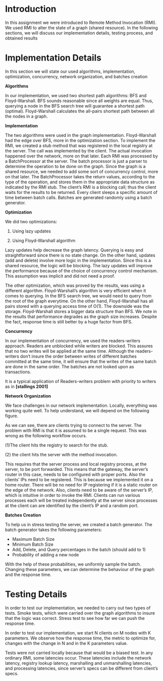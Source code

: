 # Introduction

In this assignment we were introduced to Remote Method Invocation (RMI). We used RMI to alter the state of a graph (shared resource). In the following sections, we will discuss our implementation details, testing process, and obtained results


# Implementation Details

In this section we will state our used algorithms, implementation, optimization, concurrency, network organization, and batches creation

**Algorithms**

In our implementation, we used two shortest path algorithms: BFS and Floyd-Warshall. BFS sounds reasonable since all weights are equal. Thus, querying a node in the BFS search tree will guarantee a shortest path (optimal). Floyd-Warshall calculates the all-pairs shortest path between all the nodes in a graph.

**Implementation**

The two algorithms were used in the graph implementation. Floyd-Warshall had the edge over BFS, more in the optimization section. To implement the RMI, we created a stub method that was registered in the local registry at the server. The call was implemented by the client. The actual invocation happened over the network, more on that later. Each RMI was processed by a BatchProcessor at the server. The batch processor is just a parser to determine the operation to be done on the graph. Since the graph is a shared resource, we needed to add some sort of concurrency control, more on that later. The BatchProcessor takes the return values, according to the type of the operation, and stores them in the appropriate data structure as  indicated by the RMI stub. The client’s RMI is a blocking call; thus the client waits for the results to be returned. Every client sleeps a specific amount of time between batch calls. Batches are generated randomly using a batch generator.

**Optimization**

We did two optimizations:


1. Using lazy updates

2. Using Floyd-Warshall algorithm

Lazy updates help decrease the graph latency. Querying is easy and straightforward since there is no state change. On the other hand, updates (add and delete) involve more logic in the implementation. Since this is a shared resource, the logic will be blocking. The lazy updates will improve the performance because of the choice of concurrency control mechanism. This assumption was implicit and did not need a proof.

The other optimization, which was proved by the results, was using a different algorithm. Floyd-Warshall’s algorithm is very efficient when it comes to querying. In the BFS search tree, we would need to query from the root of the graph everytime. On the other hand, Floyd-Warshall has all pairs stored with a querying access time of O(1). The downside was the storage. Floyd-Warshall stores a bigger data structure than BFS. We note in the results that performance degrades as the graph size increases. Despite the fact, response time is still better by a huge factor from BFS.

**Concurrency**

In our implementation of concurrency, we used the readers-writers approach. Readers are unblocked while writers are blocked. This assures that no two writes will be applied at the same time. Although the readers-writers don’t insure the order between writes of different batches committed at the same time, it will ensure that the writes of the same batch are done in the same order. The batches are not looked upon as transactions.

It is a typical application of Readers-writers problem with priority to writers as in **[stallings 2001]**

**Network Organization**

We face challenges in our network implementation. Locally, everything was working quite well. To help understand, we will depend on the following figure.

As we can see, there are clients trying to connect to the server. The problem with RMI is that it is assumed to be a single request. This was wrong as the following workflow occurs. 

(1)The client hits the registry to search for the stub. 

(2) the client hits the server with the method invocation. 

This requires that the server process and local registry process, at the server, to be port forwarded. This means that the gateway, the server’s router in this case, needs to be configured with proper ports. Also the clients’ IPs need to be registered. This is because we implemented it on a home router. There will be no need for IP registering if it is a static router on the edge of the network. Also, clients need to be aware of the server’s IP, which is intuitive in order to invoke the RMI. Clients can run various processes each will be treated independently at the server since processes at the client can are identified by the client’s IP and a random port.

**Batches Creation**

To help us in stress testing the server, we created a batch generator. The batch generator takes the following parameters:



*   Maximum Batch Size
*   Minimum Batch Size
*   Add, Delete, and Query percentages in the batch (should add to 1)
*   Probability of adding a new node

With the help of these probabilities, we uniformly sample the batch. Changing these parameters, we can determine the behaviour of the graph and the response time. 


# Testing Details

In order to test our implementation, we needed to carry out two types of tests. Smoke tests, which were carried over the graph algorithms to insure that the logic was correct. Stress test to see how far we can push the response time. 

In order to test our implementation, we start N clients on M nodes with K parameters. We observe how the response time, the metric to optimize for, changes with the change in N and in the K parameters value. 

Tests were not carried locally because that would be a biased test. In any ordinary RMI, some latencies occur. These latencies include the network latency, registry lookup latency, marshalling and unmarshalling latencies, and processing latencies, since server’s specs can be different from client’s specs.
